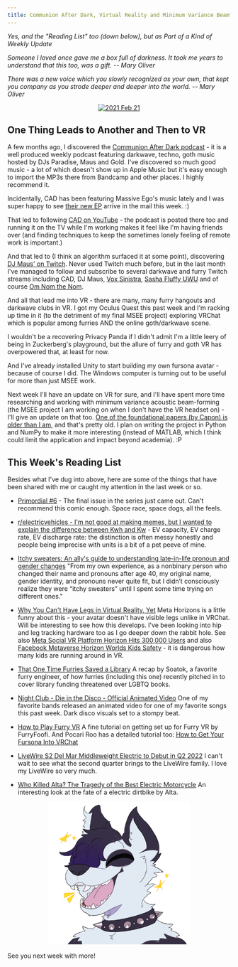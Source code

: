 ```yaml
---
title: Communion After Dark, Virtual Reality and Minimum Variance Beamforming
---
```


_Yes, and the "Reading List" too (down below), but as Part of a Kind of Weekly Update_

_Someone I loved once gave me a box full of darkness. It took me years to understand that this too, was a gift. -- Mary Oliver_

_There was a new voice which you slowly recognized as your own, that kept you company as you strode deeper and deeper into the world. -- Mary Oliver_

<p style="text-align: center;">
<a data-flickr-embed="true" href="https://www.flickr.com/photos/allenreloaded/albums/72177720296863971" title="2021 Feb 21"><img src="https://live.staticflickr.com/65535/51896636455_b786b7703e.jpg" width="500" height="375" alt="2021 Feb 21"></a><script async src="//embedr.flickr.com/assets/client-code.js" charset="utf-8"></script>
</p>

## One Thing Leads to Another and Then to VR

A few months ago, I discovered the [Communion After Dark podcast](https://podcasts.apple.com/us/podcast/communion-after-dark/id1470435457) - it is a well produced weekly podcast featuring darkwave, techno, goth music hosted by DJs Paradise, Maus and Gold.  I've discovered so much good music - a lot of which doesn't show up in Apple Music but it's easy enough to import the MP3s there from Bandcamp and other places. I highly recommend it.

Incidentally, CAD has been featuring Massive Ego's music lately and I was super happy to see [their new EP](https://massiveegoofficial.bandcamp.com/album/the-new-normal) arrive in the mail this week. :)

That led to following [CAD on YouTube](https://www.youtube.com/channel/UCihUdHCTzIpcS4WwJAUNsQw) - the podcast is posted there too and running it on the TV while I'm working makes it feel like I'm having friends over (and finding techniques to keep the sometimes lonely feeling of remote work is important.)

And that led to (I think an algorithm surfaced it at some point), discovering [DJ Maus' on Twitch](https://www.twitch.tv/mauschan). Never used Twitch much before, but in the last month I've managed to follow and subscribe to several darkwave and furry Twitch streams including CAD, DJ Maus, [Vox Sinistra](https://www.twitch.tv/voxsinistra), [Sasha Fluffy UWU](https://www.twitch.tv/fluffysashauwu) and of course [Om Nom the Nom](https://m.twitch.tv/omnom_squirrel/home).

And all that lead me into VR - there are many, many furry hangouts and darkwave clubs in VR. I got my Oculus Quest this past week and I'm racking up time in it (to the detriment of my final MSEE project) exploring VRChat which is popular among furries AND the online goth/darkwave scene.

I wouldn't be a recovering Privacy Panda if I didn't admit I'm a little leery of being in Zuckerberg's playground, but the allure of furry and goth VR has overpowered that, at least for now.

And I've already installed Unity to start building my own fursona avatar - because of course I did. The Windows computer is turning out to be useful for more than just MSEE work.

Next week I'll have an update on VR for sure, and I'll have spent more time researching and working with minimum variance acoustic beam-forming (the MSEE project I am working on when I don't have the VR headset on) - I'll give an update on that too. [One of the foundational papers (by Capon) is older than I am](https://ieeexplore.ieee.org/abstract/document/1449208), and that's pretty old. I plan on writing the project in Python and NumPy to make it more interesting (instead of MATLAB, which I think could limit the application and impact beyond academia). :P

## This Week's Reading List

Besides what I've dug into above, here are some of the things that have been shared with me or caught my attention in the last week or so.

- [Primordial #6](https://imagecomics.com/comics/series/primordial) - The final issue in the series just came out. Can't recommend this comic enough. Space race, space dogs, all the feels.

- [r/electricvehicles - I'm not good at making memes, but I wanted to explain the difference between Kwh and Kw](https://www.reddit.com/r/electricvehicles/comments/sv3ive/im_not_good_at_making_memes_but_i_wanted_to/?utm_source=share&utm_medium=ios_app&utm_name=iossmf) - EV capacity, EV charge rate, EV discharge rate: the distinction is often messy honestly and people being imprecise with units is a bit of a pet peeve of mine.

- [Itchy sweaters: An ally's guide to understanding late-in-life pronoun and gender changes](https://majorarqueerna.com/itchy-sweaters-an-allys-guide-to-understanding-late-in-life-pronoun-and-gender-changes/) "From my own experience, as a nonbinary person who changed their name and pronouns after age 40, my original name, gender identity, and pronouns never quite fit, but I didn’t consciously realize they were “itchy sweaters” until I spent some time trying on different ones." 

- [Why You Can't Have Legs in Virtual Reality, Yet](https://edition.cnn.com/2022/02/15/tech/vr-no-legs-explainer/index.html) Meta Horizons is a little funny about this - your avatar doesn't have visible legs unlike in VRChat. Will be interesting to see how this develops. I've been looking into hip and leg tracking hardware too as I go deeper down the rabbit hole. See also [Meta Social VR Platform Horizon Hits 300,000 Users](https://www.theverge.com/2022/2/17/22939297/meta-social-vr-platform-horizon-300000-users) and also [Facebook Metaverse Horizon Worlds Kids Safety](https://www.washingtonpost.com/technology/2022/02/07/facebook-metaverse-horizon-worlds-kids-safety/) - it is dangerous how many kids are running around in VR.

- [That One Time Furries Saved a Library](https://soatok.blog/2022/02/09/that-one-time-furries-saved-a-library/) A recap by Soatok, a favorite furry engineer, of how furries (including this one) recently pitched in to cover library funding threatened over LGBTQ books.

- [Night Club - Die in the Disco - Official Animated Video](https://www.youtube.com/watch?v=R4760pb9ERg) One of my favorite bands released an animated video for one of my favorite songs this past week. Dark disco visuals set to a stompy beat.

- [How to Play Furry VR](https://www.youtube.com/watch?v=V8fnf_BI3uY&t=1s) A fine tutorial on getting set up for Furry VR by FurryFoofi. And Pocari Roo has a detailed tutorial too: [How to Get Your Fursona Into VRChat](https://www.youtube.com/watch?v=mdy3_p6I3bE)

- [LiveWire S2 Del Mar Middleweight Electric to Debut in Q2 2022](https://www.motorcycle.com/new-model-preview/livewire-s2-del-mar-middleweight-electric-to-debut-in-q2-2022.html) I can't wait to see what the second quarter brings to the LiveWire family. I love my LiveWire so very much.

- [Who Killed Alta? The Tragedy of the Best Electric Motorcycle](https://www.youtube.com/watch?v=_ApPIEnAjns) An interesting look at the fate of a electric dirtbike by Alta.

<p style="text-align: center;">
<img src="/images/Excited_PandamusRex.png" width="320">
</p>

See you next week with more!